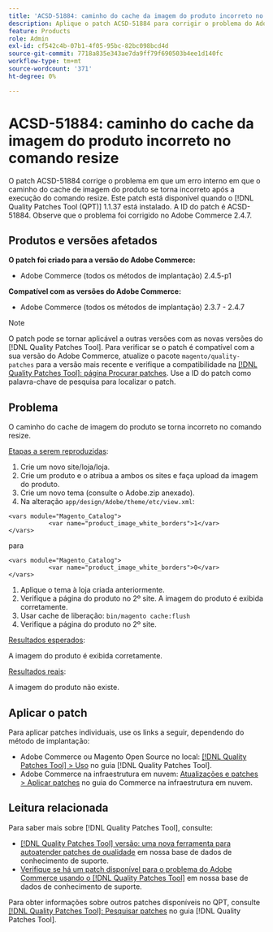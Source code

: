 ```yaml
---
title: 'ACSD-51884: caminho do cache da imagem do produto incorreto no comando resize'
description: Aplique o patch ACSD-51884 para corrigir o problema do Adobe Commerce em que o caminho do cache de imagem do produto se torna incorreto após executar o comando resize.
feature: Products
role: Admin
exl-id: cf542c4b-07b1-4f05-95bc-82bc098bcd4d
source-git-commit: 7718a835e343ae7da9ff79f690503b4ee1d140fc
workflow-type: tm+mt
source-wordcount: '371'
ht-degree: 0%

---
```


# ACSD-51884: caminho do cache da imagem do produto incorreto no comando resize

O patch ACSD-51884 corrige o problema em que um erro interno em que o caminho do cache de imagem do produto se torna incorreto após a execução do comando resize. Este patch está disponível quando o [!DNL Quality Patches Tool (QPT)] 1.1.37 está instalado. A ID do patch é ACSD-51884. Observe que o problema foi corrigido no Adobe Commerce 2.4.7.

## Produtos e versões afetados

**O patch foi criado para a versão do Adobe Commerce:**

* Adobe Commerce (todos os métodos de implantação) 2.4.5-p1

**Compatível com as versões do Adobe Commerce:**

* Adobe Commerce (todos os métodos de implantação) 2.3.7 - 2.4.7

>[!NOTE]
>
>O patch pode se tornar aplicável a outras versões com as novas versões do [!DNL Quality Patches Tool]. Para verificar se o patch é compatível com a sua versão do Adobe Commerce, atualize o pacote `magento/quality-patches` para a versão mais recente e verifique a compatibilidade na [[!DNL Quality Patches Tool]: página Procurar patches](https://experienceleague.adobe.com/tools/commerce-quality-patches/index.html?lang=pt-BR). Use a ID do patch como palavra-chave de pesquisa para localizar o patch.

## Problema

O caminho do cache de imagem do produto se torna incorreto no comando resize.

<u>Etapas a serem reproduzidas</u>:

1. Crie um novo site/loja/loja.
1. Crie um produto e o atribua a ambos os sites e faça upload da imagem do produto.
1. Crie um novo tema (consulte o Adobe.zip anexado).
1. Na alteração `app/design/Adobe/theme/etc/view.xml`:

```
<vars module="Magento_Catalog">
           <var name="product_image_white_borders">1</var>
</vars>
```

para

```
<vars module="Magento_Catalog">
           <var name="product_image_white_borders">0</var>
</vars>
```

1. Aplique o tema à loja criada anteriormente.
1. Verifique a página do produto no 2º site. A imagem do produto é exibida corretamente.
1. Usar cache de liberação:
   `bin/magento cache:flush`
1. Verifique a página do produto no 2º site.

<u>Resultados esperados</u>:

A imagem do produto é exibida corretamente.

<u>Resultados reais</u>:

A imagem do produto não existe.

## Aplicar o patch

Para aplicar patches individuais, use os links a seguir, dependendo do método de implantação:

* Adobe Commerce ou Magento Open Source no local: [[!DNL Quality Patches Tool] > Uso](https://experienceleague.adobe.com/docs/commerce-operations/tools/quality-patches-tool/usage.html?lang=pt-BR) no guia [!DNL Quality Patches Tool].
* Adobe Commerce na infraestrutura em nuvem: [Atualizações e patches > Aplicar patches](https://experienceleague.adobe.com/docs/commerce-cloud-service/user-guide/develop/upgrade/apply-patches.html?lang=pt-BR) no guia do Commerce na infraestrutura em nuvem.

## Leitura relacionada

Para saber mais sobre [!DNL Quality Patches Tool], consulte:

* [[!DNL Quality Patches Tool] versão: uma nova ferramenta para autoatender patches de qualidade](/help/announcements/adobe-commerce-announcements/magento-quality-patches-released-new-tool-to-self-serve-quality-patches.md) em nossa base de dados de conhecimento de suporte.
* [Verifique se há um patch disponível para o problema do Adobe Commerce usando o [!DNL Quality Patches Tool]](/help/support-tools/patches-available-in-qpt-tool/check-patch-for-magento-issue-with-magento-quality-patches.md) em nossa base de dados de conhecimento de suporte.

Para obter informações sobre outros patches disponíveis no QPT, consulte [[!DNL Quality Patches Tool]: Pesquisar patches](https://experienceleague.adobe.com/tools/commerce-quality-patches/index.html?lang=pt-BR) no guia [!DNL Quality Patches Tool].
